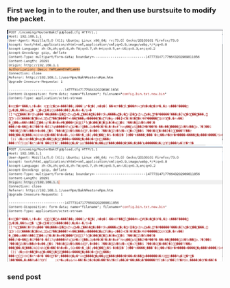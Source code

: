 ### First we log in to the router, and then use burstsuite to modify the packet.
![before_modify.png](before_modify.png)
![after_modify.png](after_modify.png)
### send post
![]()
